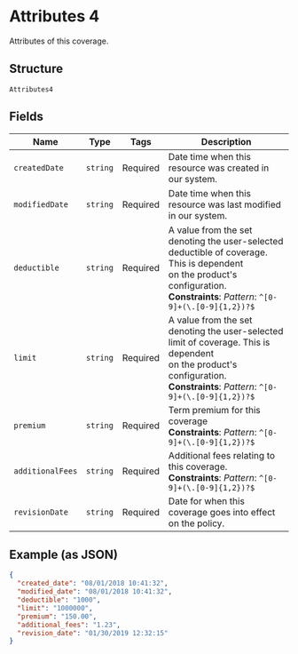 
# Attributes 4

Attributes of this coverage.

## Structure

`Attributes4`

## Fields

| Name | Type | Tags | Description |
|  --- | --- | --- | --- |
| `createdDate` | `string` | Required | Date time when this resource was created in our system. |
| `modifiedDate` | `string` | Required | Date time when this resource was last modified in our system. |
| `deductible` | `string` | Required | A value from the set denoting the user-selected deductible of coverage. This is dependent<br>on the product's configuration.<br>**Constraints**: *Pattern*: `^[0-9]+(\.[0-9]{1,2})?$` |
| `limit` | `string` | Required | A value from the set denoting the user-selected limit of coverage. This is dependent<br>on the product's configuration.<br>**Constraints**: *Pattern*: `^[0-9]+(\.[0-9]{1,2})?$` |
| `premium` | `string` | Required | Term premium for this coverage<br>**Constraints**: *Pattern*: `^[0-9]+(\.[0-9]{1,2})?$` |
| `additionalFees` | `string` | Required | Additional fees relating to this coverage.<br>**Constraints**: *Pattern*: `^[0-9]+(\.[0-9]{1,2})?$` |
| `revisionDate` | `string` | Required | Date for when this coverage goes into effect on the policy. |

## Example (as JSON)

```json
{
  "created_date": "08/01/2018 10:41:32",
  "modified_date": "08/01/2018 10:41:32",
  "deductible": "1000",
  "limit": "1000000",
  "premium": "150.00",
  "additional_fees": "1.23",
  "revision_date": "01/30/2019 12:32:15"
}
```

